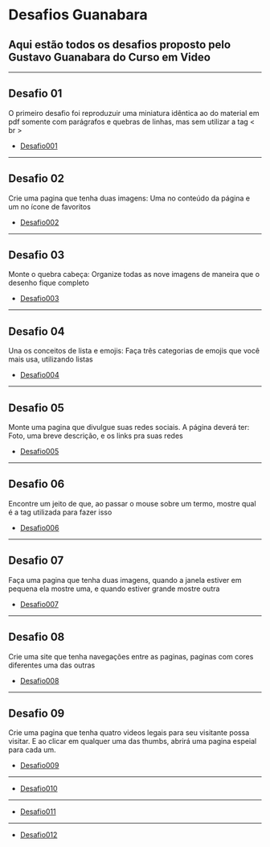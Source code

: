 # Desafios Guanabara
## Aqui estão todos os desafios proposto pelo Gustavo Guanabara do Curso em Video
---
## Desafio 01
O primeiro desafio foi reproduzuir uma miniatura idêntica ao do material em pdf somente com parágrafos e quebras de linhas, mas sem utilizar a tag < br >
- [Desafio001](https://marcionogit.github.io/desafiosghanabara/desafio001)
---
## Desafio 02
Crie uma pagina que tenha duas imagens: Uma no conteúdo da página e um no ícone de favoritos
- [Desafio002](https://marcionogit.github.io/desafiosghanabara/desafio002)
---
## Desafio 03
Monte o quebra cabeça: Organize todas as nove imagens de maneira que o desenho fique completo 
- [Desafio003](https://marcionogit.github.io/desafiosghanabara/desafio003)
---
## Desafio 04
Una os conceitos de lista e emojis: Faça três categorias de emojis que você mais usa, utilizando listas
- [Desafio004](https://marcionogit.github.io/desafiosghanabara/desafio004)
---
## Desafio 05
Monte uma pagina que divulgue suas redes sociais. A página deverá ter: Foto, uma breve descrição, e os links pra suas redes
- [Desafio005](https://marcionogit.github.io/desafiosghanabara/desafio005)
---
## Desafio 06
Encontre um jeito de que, ao passar o mouse sobre um termo, mostre qual é a tag utilizada para fazer isso
- [Desafio006](https://marcionogit.github.io/desafiosghanabara/desafio006)
---
## Desafio 07
Faça uma pagina que tenha duas imagens, quando a janela estiver em pequena ela mostre uma, e quando estiver grande mostre outra
- [Desafio007](https://marcionogit.github.io/desafiosghanabara/desafio007)
---
## Desafio 08
Crie uma site que tenha navegações entre as paginas, paginas com cores diferentes uma das outras
- [Desafio008](https://marcionogit.github.io/desafiosghanabara/desafio008)
---
## Desafio 09
Crie uma pagina que tenha quatro videos legais para seu visitante possa visitar. E ao clicar em qualquer uma das thumbs, abrirá uma pagina espeial para cada um.
- [Desafio009](https://marcionogit.github.io/desafiosghanabara/desafio009)
---
- [Desafio010](https://marcionogit.github.io/desafiosghanabara/desafio010)
---
- [Desafio011](https://marcionogit.github.io/desafiosghanabara/desafio011)
---
- [Desafio012](https://marcionogit.github.io/desafiosghanabara/desafio012)

